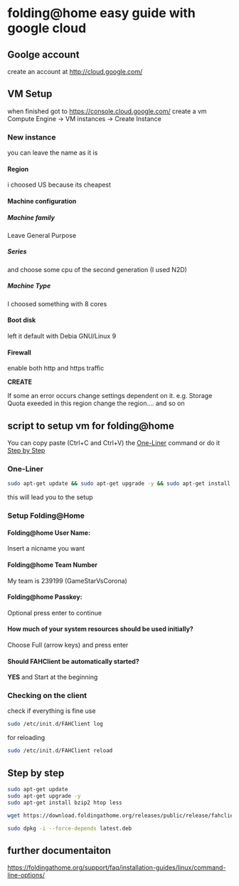 # folding@home easy guide with google cloud

## Goolge account
create an account at http://cloud.google.com/ 

## VM Setup
when finished got to https://console.cloud.google.com/
create a vm Compute Engine -> VM instances -> Create Instance

### New instance
you can leave the name as it is
#### Region
i choosed US because its cheapest
#### Machine configuration
##### Machine family
Leave General Purpose
##### Series
and choose some cpu of the second generation (I used N2D)
##### Machine Type 
I choosed something with 8 cores

#### Boot disk 
left it default with Debia GNU/Linux 9

#### Firewall 
enable both http and https traffic

**CREATE**

If some an error occurs change settings dependent on it.
e.g. Storage Quota exeeded in this region
change the region.... and so on


## script to setup vm for folding@home

You can copy paste (Ctrl+C and Ctrl+V) the [One-Liner](https://github.com/Korny666/fah/blob/master/README.md#one-liner) command or do it [Step by Step](https://github.com/Korny666/fah/blob/master/README.md#step-by-step)
### One-Liner
```sh
sudo apt-get update && sudo apt-get upgrade -y && sudo apt-get install bzip2 htop less && wget https://download.foldingathome.org/releases/public/release/fahclient/debian-stable-64bit/v7.5/latest.deb && sudo dpkg -i --force-depends latest.deb
```
this will lead you to the setup
### Setup Folding@Home
#### Folding@home User Name:
Insert a nicname you want
#### Folding@home Team Number
My team is 239199 (GameStarVsCorona)
#### Folding@home Passkey:
Optional press enter to continue
#### How much of your system resources should be used initially?
Choose Full (arrow keys) and press enter
#### Should FAHClient be automatically started?
**YES** and Start at the beginning

### Checking on the client
check if everything is fine use
```sh
sudo /etc/init.d/FAHClient log
```
for reloading 
```sh
sudo /etc/init.d/FAHClient reload
```

## Step by step
```sh
sudo apt-get update
sudo apt-get upgrade -y
sudo apt-get install bzip2 htop less

wget https://download.foldingathome.org/releases/public/release/fahclient/debian-stable-64bit/v7.5/latest.deb

sudo dpkg -i --force-depends latest.deb
```
## further documentaiton
https://foldingathome.org/support/faq/installation-guides/linux/command-line-options/
